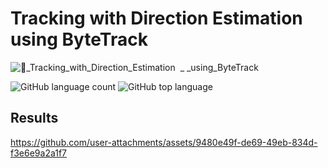 # Tracking with Direction Estimation using ByteTrack
![🤖_Tracking_with_Direction_Estimation  _ _using_ByteTrack](https://github.com/user-attachments/assets/efe453e8-3780-433c-8730-c90835596c80)

![GitHub language count](https://img.shields.io/github/languages/count/Nyi-Nyi-Myo/Tracking-with-Direction-Estimation-using-ByteTrack)
![GitHub top language](https://img.shields.io/github/languages/top/Nyi-Nyi-Myo/Tracking-with-Direction-Estimation-using-ByteTrack)

## Results
https://github.com/user-attachments/assets/9480e49f-de69-49eb-834d-f3e6e9a2a1f7



